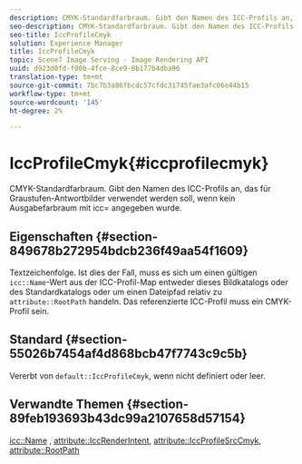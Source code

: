 ```yaml
---
description: CMYK-Standardfarbraum. Gibt den Namen des ICC-Profils an, das für Graustufen-Antwortbilder verwendet werden soll, wenn kein Ausgabefarbraum mit icc= angegeben wurde.
seo-description: CMYK-Standardfarbraum. Gibt den Namen des ICC-Profils an, das für Graustufen-Antwortbilder verwendet werden soll, wenn kein Ausgabefarbraum mit icc= angegeben wurde.
seo-title: IccProfileCmyk
solution: Experience Manager
title: IccProfileCmyk
topic: Scene7 Image Serving - Image Rendering API
uuid: d923d0fd-f00b-4fce-8ce9-8b177b4dba96
translation-type: tm+mt
source-git-commit: 7bc7b3a86fbcdc57cfdc31745fae3afc06e44b15
workflow-type: tm+mt
source-wordcount: '145'
ht-degree: 2%

---
```



# IccProfileCmyk{#iccprofilecmyk}

CMYK-Standardfarbraum. Gibt den Namen des ICC-Profils an, das für Graustufen-Antwortbilder verwendet werden soll, wenn kein Ausgabefarbraum mit icc= angegeben wurde.

## Eigenschaften {#section-849678b272954bdcb236f49aa54f1609}

Textzeichenfolge. Ist dies der Fall, muss es sich um einen gültigen `icc::Name`-Wert aus der ICC-Profil-Map entweder dieses Bildkatalogs oder des Standardkatalogs oder um einen Dateipfad relativ zu `attribute::RootPath` handeln. Das referenzierte ICC-Profil muss ein CMYK-Profil sein.

## Standard {#section-55026b7454af4d868bcb47f7743c9c5b}

Vererbt von `default::IccProfileCmyk`, wenn nicht definiert oder leer.

## Verwandte Themen {#section-89feb193693b43dc99a2107658d57154}

[icc::Name](../../../../../ir-api/material-cat/image-rendering-api-ref/c-ir-material-catalog/c-ir-icc-profile-map-reference/r-ir-name-icc.md#reference-7a293ede360e433782575f8f6a562ac2) ,  [attribute::IccRenderIntent](../../../../../ir-api/material-cat/image-rendering-api-ref/c-ir-material-catalog/c-ir-attributes-reference/r-ir-iccrenderintent.md#reference-3b80b7a4c25545a593c5076f318b5c40),  [attribute::IccProfileSrcCmyk](../../../../../ir-api/material-cat/image-rendering-api-ref/c-ir-material-catalog/c-ir-attributes-reference/r-ir-iccprofilesrccmyk.md#reference-0256cae955404ebc92d5d0d1fa095ea2),  [attribute::RootPath](../../../../../ir-api/material-cat/image-rendering-api-ref/c-ir-material-catalog/c-ir-attributes-reference/r-ir-rootpath.md#reference-a4d7c96b62e14fcbad1740c702f160f3)
